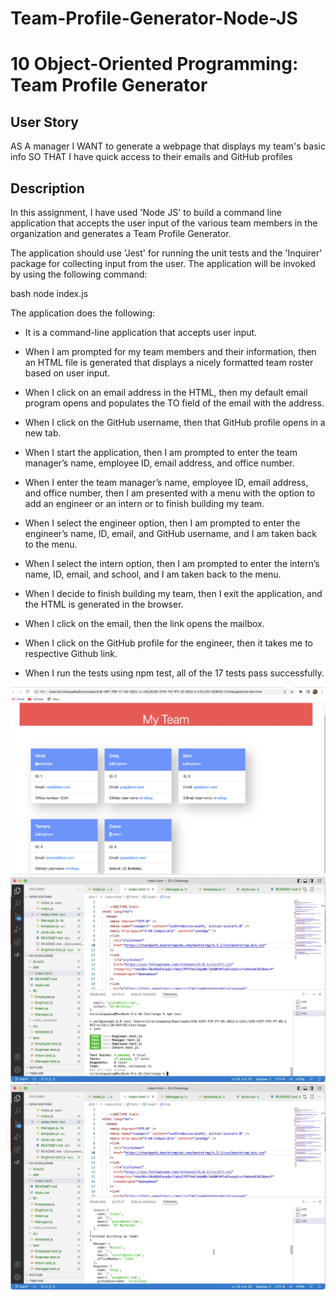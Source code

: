 # Team-Profile-Generator-Node-JS

# 10 Object-Oriented Programming: Team Profile Generator

## User Story

AS A manager
I WANT to generate a webpage that displays my team's basic info
SO THAT I have quick access to their emails and GitHub profiles


## Description

In this assignment, I have used 'Node JS' to build a command line application that accepts the user input of the various team members in the organization and generates a Team Profile Generator.

The application should use 'Jest' for running the unit tests and the 'Inquirer' package for collecting input from the user. The application will be invoked by using the following command:

bash
node index.js


The application does the following:

- It is a command-line application that accepts user input.

- When I am prompted for my team members and their information, then an HTML file is generated that displays a nicely formatted team roster based on user input.

- When I click on an email address in the HTML, then my default email program opens and populates the TO field of the email with the address.

- When I click on the GitHub username, then that GitHub profile opens in a new tab.

- When I start the application, then I am prompted to enter the team manager’s name, employee ID, email address, and office number.

- When I enter the team manager’s name, employee ID, email address, and office number, then I am presented with a menu with the option to add an engineer or an intern or to finish building my team.

- When I select the engineer option, then I am prompted to enter the engineer’s name, ID, email, and GitHub username, and I am taken back to the menu.

- When I select the intern option, then I am prompted to enter the intern’s name, ID, email, and school, and I am taken back to the menu.

- When I decide to finish building my team, then I exit the application, and the HTML is generated in the browser.

- When I click on the email, then the link opens the mailbox.

- When I click on the GitHub profile for the engineer, then it takes me to respective Github link.

- When I run the tests using npm test, all of the 17 tests pass successfully.

![Image](./Assets/Screenshot.jpg)
![Image](./Assets/Screenshot1.jpg)
![Image](./Assets/Screenshot2.jpg)


